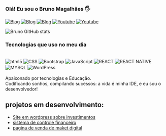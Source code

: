 ### Olá! Eu sou o Bruno Magalhães 🖐️
[![Blog](https://img.shields.io/badge/LinkedIn-0077B5?style=for-the-badge&logo=linkedin&logoColor=white)](https://www.linkedin.com/in/brunomagalhaess/)
[![Blog](https://img.shields.io/badge/Instagram-E4405F?style=for-the-badge&logo=instagram&logoColor=white)](https://www.instagram.com/eubrunomagalhaes/)
[![Blog](https://img.shields.io/badge/Wordpress-21759B?style=for-the-badge&logo=wordpress&logoColor=white)](https://oclubedodinheiro.com.br/)
[![Youtube](https://img.shields.io/badge/YouTube-FF0000?style=for-the-badge&logo=youtube&logoColor=white)](https://www.youtube.com/@oclubedodinheiro)
[![Youtube](https://img.shields.io/badge/Facebook-1877F2?style=for-the-badge&logo=facebook&logoColor=white)](https://www.facebook.com/oclubedodinheirooficial/)


![Bruno GitHub stats](https://github-readme-stats.vercel.app/api?username=brmagalhaess&show_icons=true&theme=dark)

### Tecnologias que uso no meu dia
<div style="display: inline_block"><br/>
  <img align="center" alt="html5" src="https://img.shields.io/badge/HTML5-E34F26?style=for-the-badge&logo=html5&logoColor=white" />
  <img align="center" alt="CSS" src="https://img.shields.io/badge/CSS-239120?&style=for-the-badge&logo=css3&logoColor=white" />
  <img align="center" alt="Bootstrap" src="https://img.shields.io/badge/Bootstrap-563D7C?style=for-the-badge&logo=bootstrap&logoColor=white" />
  <img align="center" alt="JavaScript" src="https://img.shields.io/badge/JavaScript-F7DF1E?style=for-the-badge&logo=javascript&logoColor=black" />
  <img align="center" alt="REACT" src="https://img.shields.io/badge/React-20232A?style=for-the-badge&logo=react&logoColor=61DAFB" />
  <img align="center" alt="REACT NATIVE" src="https://img.shields.io/badge/React_Native-20232A?style=for-the-badge&logo=react&logoColor=61DAFB" />
  <img align="center" alt="MYSQL" src="https://img.shields.io/badge/MySQL-00000F?style=for-the-badge&logo=mysql&logoColor=white" />
  <img align="center" alt="WordPress" src="https://img.shields.io/badge/Wordpress-21759B?style=for-the-badge&logo=wordpress&logoColor=white" />
</div>

<br/>
Apaixonado por tecnologias e Educação.<br/>
Codificando sonhos, compilando sucessos: a vida é minha IDE, e eu sou o desenvolvedor!

## projetos em desenvolvimento:
- [Site em wordpress sobre investimentos](https://oclubedodinheiro.com.br/)<br/>
- [sistema de controle financeiro](https://planilha.oclubedodinheiro.com.br/magalhaes/index.html)<br/>
- [pagina de venda de maket digital](https://planilha.oclubedodinheiro.com.br/)<br/>
